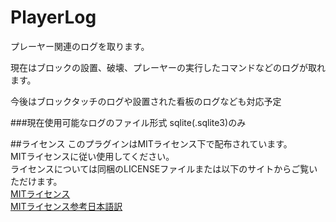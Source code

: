 # PlayerLog
プレーヤー関連のログを取ります。<br/>

現在はブロックの設置、破壊、プレーヤーの実行したコマンドなどのログが取れます。

今後はブロックタッチのログや設置された看板のログなども対応予定

###現在使用可能なログのファイル形式
sqlite(.sqlite3)のみ<br/>

##ライセンス
このプラグインはMITライセンス下で配布されています。<br/>
MITライセンスに従い使用してください。<br/>
ライセンスについては同梱のLICENSEファイルまたは以下のサイトからご覧いただけます。<br/>
[MITライセンス](http://opensource.org/licenses/mit-license.php)<br/>
[MITライセンス参考日本語訳](http://sourceforge.jp/projects/opensource/wiki/licenses%2FMIT_license)<br/>
